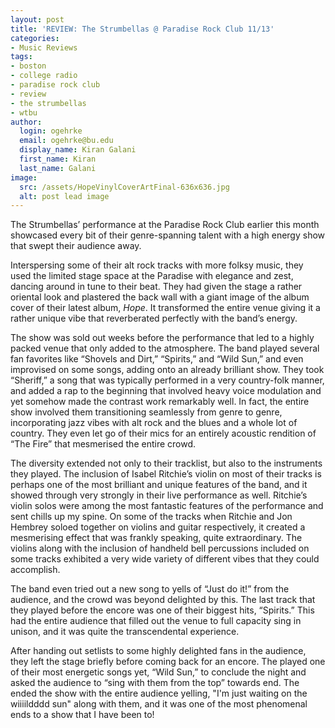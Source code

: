 ```yaml
---
layout: post
title: 'REVIEW: The Strumbellas @ Paradise Rock Club 11/13'
categories:
- Music Reviews
tags:
- boston
- college radio
- paradise rock club
- review
- the strumbellas
- wtbu
author:
  login: ogehrke
  email: ogehrke@bu.edu
  display_name: Kiran Galani
  first_name: Kiran
  last_name: Galani
image:
  src: /assets/HopeVinylCoverArtFinal-636x636.jpg
  alt: post lead image
---
```

The Strumbellas’ performance at the Paradise Rock Club earlier this month showcased every bit of their genre-spanning talent with a high energy show that swept their audience away.

Interspersing some of their alt rock tracks with more folksy music, they used the limited stage space at the Paradise with elegance and zest, dancing around in tune to their beat. They had given the stage a rather oriental look and plastered the back wall with a giant image of the album cover of their latest album, _Hope_. It transformed the entire venue giving it a rather unique vibe that reverberated perfectly with the band’s energy.

The show was sold out weeks before the performance that led to a highly packed venue that only added to the atmosphere. The band played several fan favorites like “Shovels and Dirt,” “Spirits,” and “Wild Sun,” and even improvised on some songs, adding onto an already brilliant show. They took “Sheriff,” a song that was typically performed in a very country-folk manner, and added a rap to the beginning that involved heavy voice modulation and yet somehow made the contrast work remarkably well. In fact, the entire show involved them transitioning seamlessly from genre to genre, incorporating jazz vibes with alt rock and the blues and a whole lot of country. They even let go of their mics for an entirely acoustic rendition of “The Fire” that mesmerised the entire crowd.

The diversity extended not only to their tracklist, but also to the instruments they played. The inclusion of Isabel Ritchie’s violin on most of their tracks is perhaps one of the most brilliant and unique features of the band, and it showed through very strongly in their live performance as well. Ritchie’s violin solos were among the most fantastic features of the performance and sent chills up my spine. On some of the tracks when Ritchie and Jon Hembrey soloed together on violins and guitar respectively, it created a mesmerising effect that was frankly speaking, quite extraordinary. The violins along with the inclusion of handheld bell percussions included on some tracks exhibited a very wide variety of different vibes that they could accomplish.  

The band even tried out a new song to yells of “Just do it!” from the audience, and the crowd was beyond delighted by this. The last track that they played before the encore was one of their biggest hits, “Spirits.” This had the entire audience that filled out the venue to full capacity sing in unison, and it was quite the transcendental experience.  
  
After handing out setlists to some highly delighted fans in the audience, they left the stage briefly before coming back for an encore. The played one of their most energetic songs yet, “Wild Sun,” to conclude the night and asked the audience to “sing with them from the top” towards end. The ended the show with the entire audience yelling, "I'm just waiting on the wiiiildddd sun" along with them, and it was one of the most phenomenal ends to a show that I have been to!